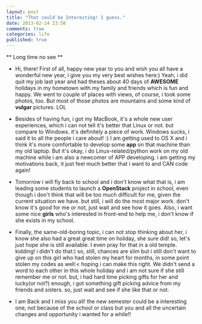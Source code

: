```yaml
---
layout: post
title: "That could be Interesting! I guess."
date: 2013-02-24 23:58
comments: true
categories: life
published: true
---
```



** Long time no see **

* Hi, there! First of all, happy new year to you and wish you all have a wonderful new year, i give you my very best wishes here:)
Yeah, i did quit my job last year and had theses about 40 days of **AWESOME** holidays in my hometown with my family and friends which is fun and happy. We went to couple of places with views, of course, i took some photos, too. But most of those photos are mountains and some kind of **vulgar** pictures. LOL

* Besides of having fun, i got my MacBook, it's a whole new user experiences, which i can not tell it's better that Linux or not. but compare to Windows. it's definitely a piece of work. Windows sucks, i said it to all the people i care about! :) I am getting used to OS X and i think it's more comfortable to develop some **app** on that machine than my old laptop. But it's okay, i do Linux-related/python work on my old machine while i am also a newcomer of APP developing. i am getting my motivations back, it just feel much better that i want to and CAN code again!

* Tomorrow i will fly back to school and i don't know what that is, i am leading some students to launch a **OpenStack** project in school, even though i don't think that will be too much difficult for me, given the current situation we have. but still, i will do the most major work. don't know it's good for me or not, just wait and see how it goes. Also, i want some nice **girls** who's interested in front-end to help me, i don't know if she exists in my school.

* Finally, the same-old-boring topic, i can not stop thinking about her, i know she also had a great great time on holiday, she sure did! so, let's just hope she is still available. I even pray for that in a old temple. kidding! i didn't do that:) so, still, chances are slim but i still don't want to give up on this girl who had stolen my heart for months, in some point stolen my codes as well:< hoping i can make this right. We didn't send a word to each other in this whole holiday and i am not sure if she still remember me or not. but, i had hard time picking gifts for her and lucky(or not?) enough, i got something gift picking advice from my friends and sisters. so, just wait and see if she like that or not.

* I am Back and I miss you all! the new semester could be a interesting one, not because of the school or class but you and all the uncertain changes and opportunity i wanted for a while!!
